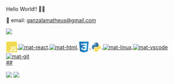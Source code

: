 Hello World!! 👋👋

📧 email: ganzalamatheus@gmail.com 
<br>

<div>
  <a href="https://github.com/matganzala">
  <img height="180em" src="https://github-readme-stats.vercel.app/api?username=matganzala&show_icons=true&theme=dark&include_all_commits=true&count_private=true"/> 
</div>
  
<div style="display: inline_block"><br>
  <img align="center" alt="mat-Js" height="30" width="30" src="https://raw.githubusercontent.com/devicons/devicon/master/icons/javascript/javascript-plain.svg">
  <img align="center" alt="mat-react" height="30" width="30" src="https://cdn.jsdelivr.net/gh/devicons/devicon/icons/react/react-original.svg" >
  <img align="center" alt="mat-html" height="30" width="30" src="https://cdn.jsdelivr.net/gh/devicons/devicon/icons/html5/html5-original.svg">
  <img align="center" alt="mat-CSS" height="30" width="30" src="https://raw.githubusercontent.com/devicons/devicon/master/icons/css3/css3-original.svg">
  <img align="center" alt="mat-Python" height="30" width="30" src="https://raw.githubusercontent.com/devicons/devicon/master/icons/python/python-original.svg">  
  <img align="center" alt="mat-linux" height="30" width="30" img src="https://cdn.jsdelivr.net/gh/devicons/devicon/icons/linux/linux-original.svg" />
  <img align="center" alt="mat-vscode" height="30" width="30" img src="https://cdn.jsdelivr.net/gh/devicons/devicon/icons/vscode/vscode-original.svg" />
  <img align="center" alt="mat-git" height="30" width="30" img src="https://cdn.jsdelivr.net/gh/devicons/devicon/icons/git/git-original.svg" />
 </div> 
 ##
  
 <div style "display: inline-block"><br> 
  <a height="30" width="30" href="https://www.linkedin.com/in/matheus-ganzala-nunes-teixeira-276b4415b/" target="_blank"><img src="https://img.shields.io/badge/-LinkedIn-%230077B5?style=for-the-badge&logo=linkedin&logoColor=white" target="_blank"></a>
   <a height="30" width="30"  href="https://maintheus.netlify.app/" target="_blank"><img src="https://img.shields.io/website/http/www.website.com/path/to/page.html.svg." target="_blank"></a>   
</div>

